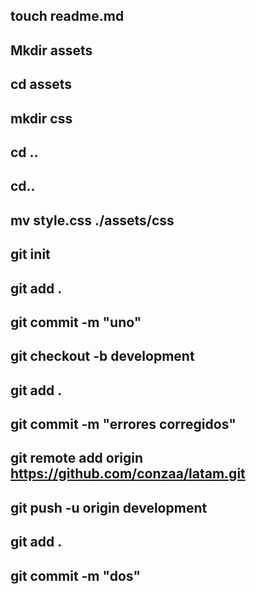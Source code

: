 ## touch readme.md
## Mkdir assets
## cd assets
## mkdir css
## cd ..
## cd..
## mv style.css ./assets/css
## git init
## git add .
## git commit -m "uno"
## git checkout -b development
## git add .
## git commit -m "errores corregidos"
## git remote add origin https://github.com/conzaa/latam.git
## git push -u origin development
## git add .
## git commit -m "dos"